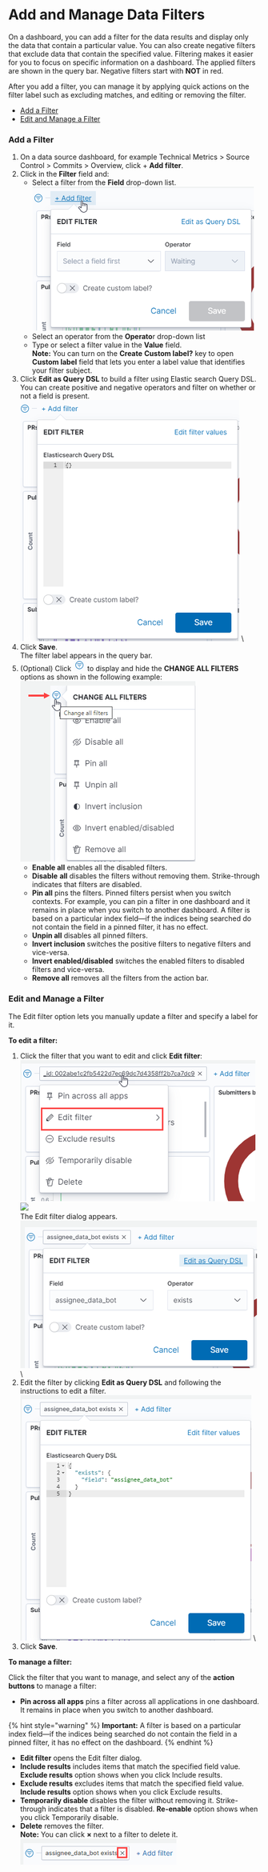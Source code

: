 # Add and Manage Data Filters

On a dashboard, you can add a filter for the data results and display only the data that contain a particular value. You can also create negative filters that exclude data that contain the specified value. Filtering makes it easier for you to focus on specific information on a dashboard. The applied filters are shown in the query bar. Negative filters start with **NOT** in red.

After you add a filter, you can manage it by applying quick actions on the filter label such as excluding matches, and editing or removing the filter.

* [Add a Filter](add-and-manage-data-filters.md#AddandManageDataFilters-AddaFilter)
* [Edit and Manage a Filter](add-and-manage-data-filters.md#AddandManageDataFilters-EditandManageaFilter)

### Add a Filter <a href="#addandmanagedatafilters-addafilter" id="addandmanagedatafilters-addafilter"></a>

1. On a data source dashboard, for example Technical Metrics > Source Control > Commits > Overview, click + **Add filter**.
2. Click in the **Filter** field and:
   * Select a filter from the **Field** drop-down list.\
     ![](<../../../.gitbook/assets/add filter.png>)
   * Select an operator from the **Operato**r drop-down list
   * Type or select a filter value in the **Value** field.\
     **Note:** You can turn on the **Create** **Custom label?** key to open **Custom label** field that lets you enter a label value that identifies your filter subject.
3. Click **Edit as Query DSL** to build a filter using Elastic search Query DSL. You can create positive and negative operators and filter on whether or not a field is present.\
   ![](<../../../.gitbook/assets/edit as query DSL.png>) \\
4. Click **Save**.\
   The filter label appears in the query bar.
5. (Optional) Click ![](<../../../.gitbook/assets/change filter icon.png>) to display and hide the **CHANGE ALL FILTERS** options as shown in the following example:\
   ![](<../../../.gitbook/assets/change filter options.png>)
   * **Enable all** enables all the disabled filters.
   * **Disable** **all** disables the filters without removing them. Strike-through indicates that filters are disabled.
   * **Pin all** pins the filters. Pinned filters persist when you switch contexts. For example, you can pin a filter in one dashboard and it remains in place when you switch to another dashboard. A filter is based on a particular index field—if the indices being searched do not contain the field in a pinned filter, it has no effect.
   * **Unpin all** disables all pinned filters.
   * **Invert inclusion** switches the positive filters to negative filters and vice-versa.
   * **Invert enabled/disabled** switches the enabled filters to disabled filters and vice-versa.
   * **Remove all** removes all the filters from the action bar.

### Edit and Manage a Filter <a href="#addandmanagedatafilters-editandmanageafilter" id="addandmanagedatafilters-editandmanageafilter"></a>

The Edit filter option lets you manually update a filter and specify a label for it.

**To edit a filter:**

1. Click the filter that you want to edit and click **Edit filter**:\
   ![](<../../../.gitbook/assets/edit filter.png>)\
   ![](https://docs.linuxfoundation.org/download/attachments/18088146/edit%20filter.PNG?version=1\&modificationDate=1583236994028\&api=v2)\
   The Edit filter dialog appears.\
   ![](<../../../.gitbook/assets/edit-filter-values (1).png>) \\
2. Edit the filter by clicking **Edit as Query DSL** and following the instructions to edit a filter.\
   ![](<../../../.gitbook/assets/edit filter as query DSL.png>) \\
3. Click **Save**.

**To manage a filter:**

Click the filter that you want to manage, and select any of the **action buttons** to manage a filter:

* **Pin across all apps** pins a filter across all applications in one dashboard. It remains in place when you switch to another dashboard.

{% hint style="warning" %}
**Important:** A filter is based on a particular index field—if the indices being searched do not contain the field in a pinned filter, it has no effect on the dashboard.
{% endhint %}

* **Edit filter** opens the Edit filter dialog.
* **Include results** includes items that match the specified field value. **Exclude results** option shows when you click Include results.
* **Exclude results** excludes items that match the specified field value. **Include results** option shows when you click Exclude results.
* **Temporarily disable** disables the filter without removing it. Strike-through indicates that a filter is disabled. **Re-enable** option shows when you click Temporarily disable.
* **Delete** removes the filter.\
  **Note:** You can click **×** next to a filter to delete it.\
  ![](<../../../.gitbook/assets/delete filter.png>)
